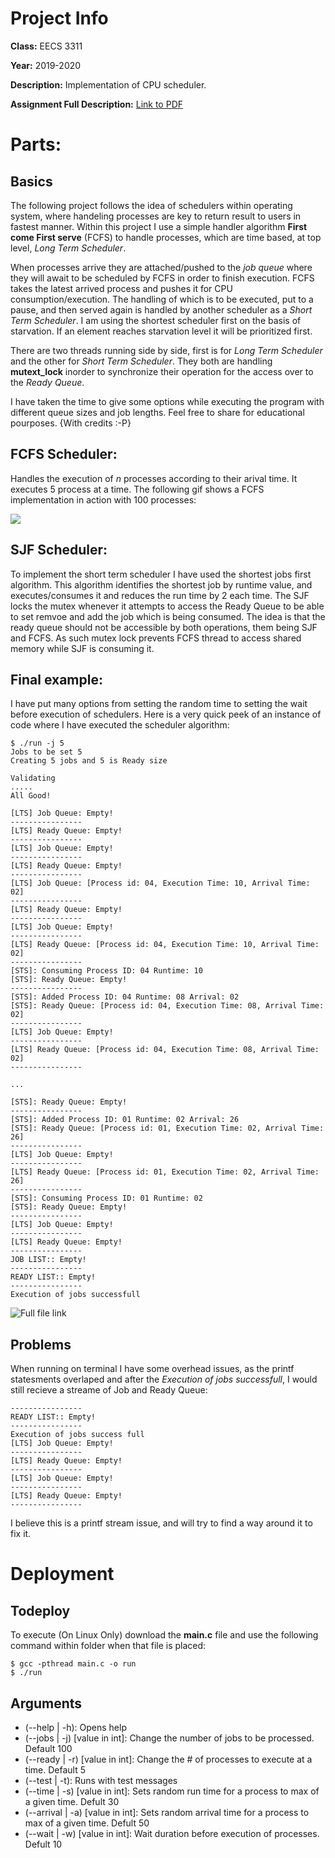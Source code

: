 # Project Info

**Class:** EECS 3311

**Year:** 2019-2020

**Description:** Implementation of CPU scheduler.

**Assignment Full Description:** [Link to PDF](captures/assignment-info.pdf)

# Parts:

## Basics

The following project follows the idea of schedulers within operating system, where handeling processes are key to return result to users in fastest manner. Within this project I use a simple handler algorithm **First come First serve** (FCFS) to handle processes, which are time based, at top level, _Long Term Scheduler_.

When processes arrive they are attached/pushed to the _job queue_ where they will await to be scheduled by FCFS in order to finish execution. FCFS takes the latest arrived process and pushes it for CPU consumption/execution. The handling of which is to be executed, put to a pause, and then served again is handled by another scheduler as a _Short Term Scheduler_. I am using the shortest scheduler first on the basis of starvation. If an element reaches starvation level it will be prioritized first.

There are two threads running side by side, first is for _Long Term Scheduler_ and the other for _Short Term Scheduler_. They both are handling **mutext_lock** inorder to synchronize their operation for the access over to the *Ready Queue*.

I have taken the time to give some options while executing the program with different queue sizes and job lengths. Feel free to share for educational pourposes. {With credits :-P}

## FCFS Scheduler:
Handles the execution of _n_ processes according to their arival time. It executes 5 process at a time. The following gif shows a FCFS implementation in action with 100 processes:

![](captures/FCFS-Implementation.gif)

## SJF Scheduler:
To implement the short term scheduler I have used the shortest jobs first algorithm. This algorithm identifies the shortest job by runtime value, and executes/consumes it and reduces the run time by 2 each time. The SJF locks the mutex whenever it attempts to access the Ready Queue to be able to set remvoe and add the job which is being consumed. The idea is that the ready queue should not be accessible by both operations, them being SJF and FCFS. As such mutex lock prevents FCFS thread to access shared memory while SJF is consuming it.

## Final example:
I have put many options from setting the random time to setting the wait before execution of schedulers. Here is a very quick peek of an instance of code where I have executed the scheduler algorithm:

```console
$ ./run -j 5
Jobs to be set 5
Creating 5 jobs and 5 is Ready size

Validating
.....
All Good! 

[LTS] Job Queue: Empty!
----------------
[LTS] Ready Queue: Empty!
----------------
[LTS] Job Queue: Empty!
----------------
[LTS] Ready Queue: Empty!
----------------
[LTS] Job Queue: [Process id: 04, Execution Time: 10, Arrival Time: 02]	
----------------
[LTS] Ready Queue: Empty!
----------------
[LTS] Job Queue: Empty!
----------------
[LTS] Ready Queue: [Process id: 04, Execution Time: 10, Arrival Time: 02]	
----------------
[STS]: Consuming Process ID: 04	Runtime: 10
[STS]: Ready Queue: Empty!
----------------
[STS]: Added Process ID: 04	Runtime: 08	Arrival: 02
[STS]: Ready Queue: [Process id: 04, Execution Time: 08, Arrival Time: 02]	
----------------
[LTS] Job Queue: Empty!
----------------
[LTS] Ready Queue: [Process id: 04, Execution Time: 08, Arrival Time: 02]	
----------------

...

[STS]: Ready Queue: Empty!
----------------
[STS]: Added Process ID: 01	Runtime: 02	Arrival: 26
[STS]: Ready Queue: [Process id: 01, Execution Time: 02, Arrival Time: 26]	
----------------
[LTS] Job Queue: Empty!
----------------
[LTS] Ready Queue: [Process id: 01, Execution Time: 02, Arrival Time: 26]	
----------------
[STS]: Consuming Process ID: 01	Runtime: 02
[STS]: Ready Queue: Empty!
----------------
[LTS] Job Queue: Empty!
----------------
[LTS] Ready Queue: Empty!
----------------
JOB LIST:: Empty!
----------------
READY LIST:: Empty!
----------------
Execution of jobs successfull
```

![Full file link](/captures/sample.out)

## Problems
When running on terminal I have some overhead issues, as the printf statesments overlaped and after the _Execution of jobs successfull_, I would still recieve a streame of Job and Ready Queue:

```console
----------------
READY LIST:: Empty!
----------------
Execution of jobs success full
[LTS] Job Queue: Empty!
----------------
[LTS] Ready Queue: Empty!
----------------
[LTS] Job Queue: Empty!
----------------
[LTS] Ready Queue: Empty!
----------------
```

I believe this is a printf stream issue, and will try to find a way around it to fix it.

# Deployment

## Todeploy

To execute (On Linux Only) download the **main.c** file and use the following command within folder when that file is placed:

```console
$ gcc -pthread main.c -o run
$ ./run
```

## Arguments

+ (--help | -h): Opens help
+ (--jobs | -j) [value in int]: Change the number of jobs to be processed. Default 100
+ (--ready | -r) [value in int]: Change the # of processes to execute at a time. Default 5
+ (--test | -t):	Runs with test messages
+ (--time | -s) [value in int]: Sets random run time for a process to max of a given time. Defult 30
+ (--arrival | -a) [value in int]: Sets random arrival time for a process to max of a given time. Defult 50
+ (--wait | -w) [value in int]: Wait duration before execution of processes. Defult 10



